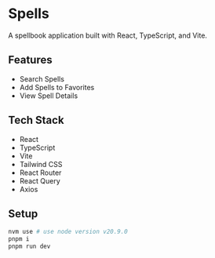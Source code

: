 # Spells

A spellbook application built with React, TypeScript, and Vite.

## Features

- Search Spells
- Add Spells to Favorites
- View Spell Details

## Tech Stack

- React
- TypeScript
- Vite
- Tailwind CSS
- React Router
- React Query
- Axios

## Setup

```bash
nvm use # use node version v20.9.0
pnpm i
pnpm run dev
```
